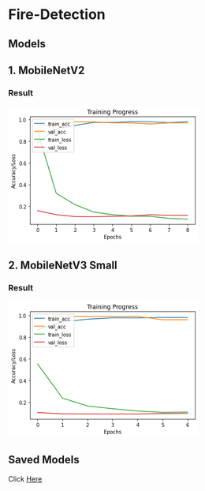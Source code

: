 # Fire-Detection

## Models

## 1. MobileNetV2
### Result
<img src="assets/mobilenet_v2_result.png">

## 2. MobileNetV3 Small
### Result
<img src="assets/mobilenet_v3_small_result.png">


## Saved Models
Click [Here](http://bit.ly/Fire-Detection-Models)
